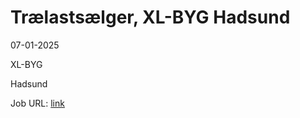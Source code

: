 # Trælastsælger, XL-BYG Hadsund
07-01-2025

XL-BYG

Hadsund

Job URL: [link](https://app.elvium.com/da/positions/28599/job_posting?referer_host=www.jobindex.dk)


